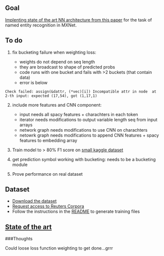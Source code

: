## Goal

[Implenting state of the art NN architecture from this paper](https://www.aclweb.org/anthology/Q16-1026) for the task of named entity recognition in MXNet.

## To do

1. fix bucketing failure when weighting loss: 

    - weights do not depend on seq length
    - they are broadcast to shape of predicted probs
    - code runs with one bucket and fails with >2 buckets (that contain data)
    - error is below

```
Check failed: assign(&dattr, (*vec)[i]) Incompatible attr in node  at 2-th input: expected (17,54), got (1,17,1)
```

2. include more features and CNN component:
    - input needs all spacy features + charachters in each token
    - iterator needs modifications to output variable length seq from input arrays
    - network graph needs modifications to use CNN on charachters
    - netowrk graph needs modifications to append CNN features + spacy features to embedding array

3. Train model to > 80% F1 score on [small kaggle dataset](https://www.kaggle.com/abhinavwalia95/entity-annotated-corpus)
4. get prediction symbol working with bucketing: needs to be a bucketing module
5. Prove performance on real dataset

## Dataset

- [Download the dataset](https://www.clips.uantwerpen.be/conll2003/ner.tgz)
- [Request access to Reuters Corpora](http://trec.nist.gov/data/reuters/reuters.html)
- Follow the instructions in the [README](https://www.clips.uantwerpen.be/conll2003/ner/000README) to generate training files

## [State of the art](https://aclweb.org/aclwiki/CONLL-2003_(State_of_the_art))

###Thoughts

Could loose loss function weighting to get done...grrr
